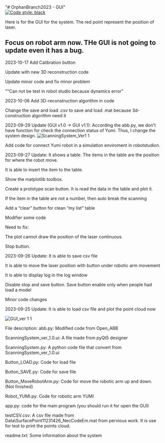 "# OrphanBranch2023 - GUI"  
[![Code style: black](https://img.shields.io/badge/code%20style-black-000000.svg)](https://github.com/psf/black)

Here is for the GUI for the system. The red point represent the position of laser.

## Focus on robot arm now. THe GUI is not going to update even it has a bug.

2023-10-17
Add Calibration button

Update with new 3D reconstruction code

Update minor code and fix minor problem

""Can not be test in robot studio because dynamics error"

2023-10-06
Add 3D-reconstruction algorithm in code

Change the save and load .csv to save and load .mat because 3d- construction algorithm need it

2023-09-29 Update (GUI v1.0 -> GUI v1.1):
According the abb.py, we don't have function for check the connection status of Yumi. Thus, I change the system design.
![ScanningSystem_Ver1 1](https://github.com/MDU-C2/MicroTomography/assets/144024751/2183cf76-5c3e-4f3a-ad3c-d1dfe11190f9)

Add code for connect Yumi robot in a simulation enviroment in robotstudion.

2023-09-27 Update:
It shows a table. The items in the table are the position for where the robot move.

It is able to insert the item to the table.

Show the matplotlib toolbox. 

Create a prototype scan button. It is read the data in the table and plot it. 

If the item in the table are not a number, then auto break the scanning

Add a “clear” button for clean “my list” table

Modifier some code 

Need to fix: 

The plot cannot draw the position of the laser continuous. 

Stop button.

2023-09-26 Update: 
It is able to save csv file

It is able to move the laser position with button under robotic arm movement

It is able to display log in the log window
                   
Disable stop and save button. Save button enable only when people had load a model

Minor code changes

2023-09-25 Update: 
It is able to load csv file and plot the point cloud now

![GUI_ver 1 1](https://github.com/MDU-C2/MicroTomography/assets/144024751/57e4b112-7a22-40ac-b46e-ff138bea6870)

File description:
abb.py: Modified code from Open_ABB

ScanningSystem_ver_1.0.ui: A file made from pyQt5 designer

ScanningSystem.py: A python code file that convert from ScanningSystem_ver_1.0.ui

Button_LOAD.py: Code for load file 

Button_SAVE.py: Code for save file

Button_MoveRobotArm.py: Code for move the robotic arm up and down. (Not finished)

Robot_YUMI.py: Code for robotic arm YUMI

app.py: code for the main program (you should run it for open the GUI)

testCSV.csv: A csv file made from Data\SurfacePoint11231426_NecCodeEm.mat from pervious work. It is use for test to print the points cloud.

readme.txt: Some information about the system

